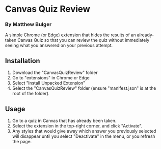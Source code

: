 # Canvas Quiz Review

### By Matthew Bulger

A simple Chrome (or Edge) extension that hides the results of an already-taken Canvas Quiz so that you can review the quiz without immediately seeing what you answered on your previous attempt.

## Installation
1. Download the "CanvasQuizReview" folder
2. Go to "extensions" in Chrome or Edge
3. Select "Install Unpacked Extension"
4. Select the "CanvasQuizReview" folder (ensure "manifest.json" is at the root of the folder).

## Usage
1. Go to a quiz in Canvas that has already been taken.
2. Select the extension in the top-right corner, and click "Activate".
3. Any styles that would give away which answer you previously selected will disappear until you select "Deactivate" in the menu, or you refresh the page.

